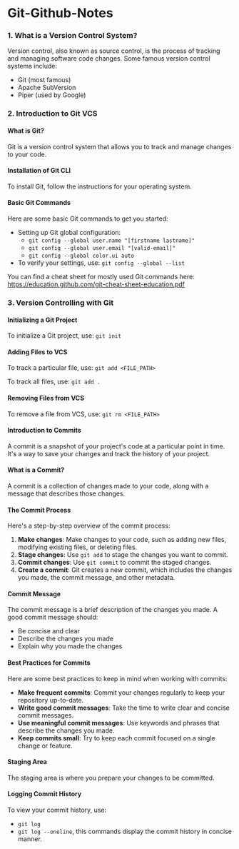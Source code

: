 **Git-Github-Notes**
=====================

### 1. What is a Version Control System?

Version control, also known as source control, is the process of tracking and managing software code changes. Some famous version control systems include:

* Git (most famous)
* Apache SubVersion
* Piper (used by Google)

### 2. Introduction to Git VCS

#### What is Git?

Git is a version control system that allows you to track and manage changes to your code.

#### Installation of Git CLI

To install Git, follow the instructions for your operating system.

#### Basic Git Commands

Here are some basic Git commands to get you started:

* Setting up Git global configuration:
	+ `git config --global user.name "[firstname lastname]"`
	+ `git config --global user.email "[valid-email]"`
	+ `git config --global color.ui auto`
* To verify your settings, use: `git config --global --list`

You can find a cheat sheet for mostly used Git commands here: https://education.github.com/git-cheat-sheet-education.pdf

### 3. Version Controlling with Git

#### Initializing a Git Project

To initialize a Git project, use: `git init`

#### Adding Files to VCS

To track a particular file, use: `git add <FILE_PATH>`

To track all files, use: `git add .`

#### Removing Files from VCS

To remove a file from VCS, use: `git rm <FILE_PATH>`

#### Introduction to Commits

A commit is a snapshot of your project's code at a particular point in time. It's a way to save your changes and track the history of your project.

#### What is a Commit?

A commit is a collection of changes made to your code, along with a message that describes those changes.

#### The Commit Process

Here's a step-by-step overview of the commit process:

1. **Make changes**: Make changes to your code, such as adding new files, modifying existing files, or deleting files.
2. **Stage changes**: Use `git add` to stage the changes you want to commit.
3. **Commit changes**: Use `git commit` to commit the staged changes.
4. **Create a commit**: Git creates a new commit, which includes the changes you made, the commit message, and other metadata.

#### Commit Message

The commit message is a brief description of the changes you made. A good commit message should:

* Be concise and clear
* Describe the changes you made
* Explain why you made the changes

#### Best Practices for Commits

Here are some best practices to keep in mind when working with commits:

* **Make frequent commits**: Commit your changes regularly to keep your repository up-to-date.
* **Write good commit messages**: Take the time to write clear and concise commit messages.
* **Use meaningful commit messages**: Use keywords and phrases that describe the changes you made.
* **Keep commits small**: Try to keep each commit focused on a single change or feature.

#### Staging Area

The staging area is where you prepare your changes to be committed.

#### Logging Commit History

To view your commit history, use:

* `git log`
* `git log --oneline`, this commands display the commit history in concise manner.


